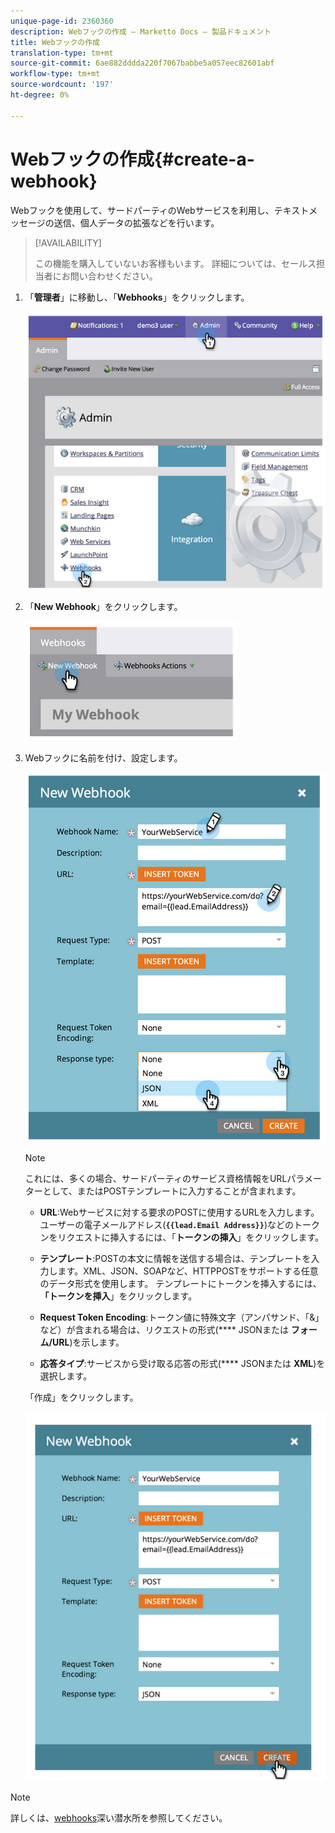 ```yaml
---
unique-page-id: 2360360
description: Webフックの作成 — Marketto Docs — 製品ドキュメント
title: Webフックの作成
translation-type: tm+mt
source-git-commit: 6ae882dddda220f7067babbe5a057eec82601abf
workflow-type: tm+mt
source-wordcount: '197'
ht-degree: 0%

---
```



# Webフックの作成{#create-a-webhook}

Webフックを使用して、サードパーティのWebサービスを利用し、テキストメッセージの送信、個人データの拡張などを行います。

>[!AVAILABILITY]
>
>この機能を購入していないお客様もいます。 詳細については、セールス担当者にお問い合わせください。

1. 「**管理者**」に移動し、「**Webhooks**」をクリックします。

   ![](assets/image2014-9-24-14-3a52-3a57.png)

1. 「**New Webhook**」をクリックします。

   ![](assets/image2014-9-24-14-3a53-3a9.png)

1. Webフックに名前を付け、設定します。

   ![](assets/image2014-9-24-14-3a53-3a19.png)

   >[!NOTE]
   >
   >これには、多くの場合、サードパーティのサービス資格情報をURLパラメーターとして、またはPOSTテンプレートに入力することが含まれます。

   * **URL**:Webサービスに対する要求のPOSTに使用するURLを入力します。ユーザーの電子メールアドレス(**`{{lead.Email Address}}`**)などのトークンをリクエストに挿入するには、「**トークンの挿入**」をクリックします。

   * **テンプレート**:POSTの本文に情報を送信する場合は、テンプレートを入力します。XML、JSON、SOAPなど、HTTPPOSTをサポートする任意のデータ形式を使用します。 テンプレートにトークンを挿入するには、**「トークンを挿入**」をクリックします。

   * **Request Token Encoding**:トークン値に特殊文字（アンパサンド、「&amp;」など）が含まれる場合は、リクエストの形式(**** JSONまたは **フォーム/URL**)を示します。

   * **応答タイプ**:サービスから受け取る応答の形式(**** JSONまたは **XML**)を選択します。

   「作成」をクリックします。

   ![](assets/image2014-9-24-14-3a53-3a35.png)

>[!NOTE]
>
>詳しくは、[webhooks](https://developers.marketo.com/documentation/webhooks/)深い潜水所を参照してください。
